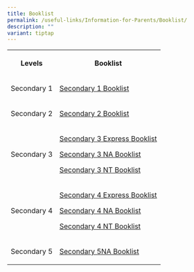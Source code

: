 ```yaml
---
title: Booklist
permalink: /useful-links/Information-for-Parents/Booklist/
description: ""
variant: tiptap
---
```

<table style="minWidth: 50px">
<colgroup>
<col>
<col>
</colgroup>
<tbody>
<tr>
<th rowspan="1" colspan="1">
<p>Levels</p>
</th>
<th rowspan="1" colspan="1">
<p>Booklist</p>
</th>
</tr>
<tr>
<td rowspan="1" colspan="1">
<p>Secondary 1</p>
</td>
<td rowspan="1" colspan="1">
<p><a href="/files/Announcements/2024/SECONDARY_ONE___FINAL__.pdf" rel="noopener noreferrer nofollow" target="_blank">Secondary 1 Booklist</a>
</p>
</td>
</tr>
<tr>
<td rowspan="1" colspan="1">
<p>Secondary 2</p>
</td>
<td rowspan="1" colspan="1">
<p><a href="/files/Announcements/2024/SECONDARY_TWO___FINAL__.pdf" rel="noopener nofollow" target="_blank">Secondary 2 Booklist</a>
</p>
</td>
</tr>
<tr>
<td rowspan="1" colspan="1">
<p>Secondary 3</p>
</td>
<td rowspan="1" colspan="1">
<p><a href="/files/Announcements/2024/SECONDARY_THREE_EXPRESS___FINAL__.pdf" rel="noopener nofollow" target="_blank">Secondary 3 Express Booklist </a>
</p>
<p><a href="/files/Announcements/2024/SECONDARY_THREE_NA___FINAL__.pdf" rel="noopener nofollow" target="_blank">Secondary 3 NA Booklist</a>
</p>
<p><a href="/files/Announcements/2024/SECONDARY_THREE_NT___FINAL__.pdf" rel="noopener nofollow" target="_blank">Secondary 3 NT Booklist</a>
</p>
</td>
</tr>
<tr>
<td rowspan="1" colspan="1">
<p>Secondary 4</p>
</td>
<td rowspan="1" colspan="1">
<p><a href="/files/Announcements/2024/SECONDARY_FOUR_EXPRESS___FINAL__.pdf" rel="noopener nofollow" target="_blank">Secondary 4 Express Booklist</a>
</p>
<p><a href="/files/Announcements/2024/SECONDARY_FOUR_NA___FINAL__.pdf" rel="noopener nofollow" target="_blank">Secondary 4 NA Booklist</a>
</p>
<p><a href="/files/Announcements/2024/SECONDARY_FOUR_NT___FINAL__.pdf" rel="noopener nofollow" target="_blank">Secondary 4 NT Booklist</a>
</p>
</td>
</tr>
<tr>
<td rowspan="1" colspan="1">
<p>Secondary 5</p>
</td>
<td rowspan="1" colspan="1">
<p><a href="/files/Announcements/2024/SECONDARY_FIVE_NA___FINAL__.pdf" rel="noopener nofollow" target="_blank">Secondary 5NA Booklist</a>
</p>
</td>
</tr>
</tbody>
</table>
<p></p>